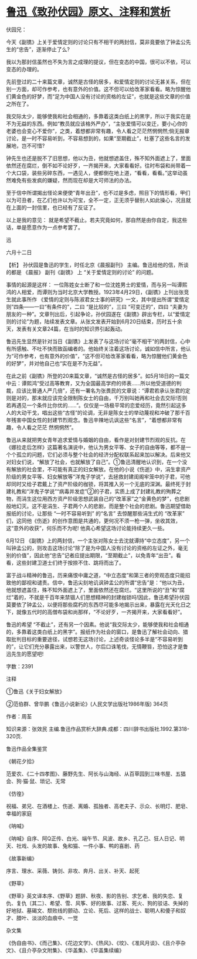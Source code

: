 # [鲁迅《致孙伏园》原文、注释和赏析](https://www.vrrw.net/wx/9444.html)

伏园兄：

今天《副镌》上关于爱情定则的讨论只有不相干的两封信，莫非竟要依了钟孟公先生的“忠告”，逐渐停止了么?

我以为那封信虽然也不失为言之成理的提议，但在变态的中国，很可以不依，可以变态的办理的。

先前登过的二十来篇文章，诚然是古怪的居多，和爱情定则的讨论无甚关系，但在别一方面，却可作参考，也有意外的价值。这不但可以给改革家看看。略为惊醒他们黄金色的好梦，而“足为中国人没有讨论的资格的左证”，也就是这些文章的价值之所在了。

我交际太少，能够使我和社会相通的，多靠着这类白纸上的黑字，所以于我实在是不为无益的东西。例如“教员就应该格外严办”，“主张爱情可以变迁，要小心你的老婆也会变心不爱你”，之类，着想都非常有趣，令人看之茫茫然惘惘然;倘无报章讨论，是一时不容易听到，不容易想到的，如果“至期截止”，杜塞了这些名言的发展地，岂不可惜?

钟先生也还是脱不了旧思想，他以为丑，他就想遮盖住，殊不知外面遮上了，里面依然还在腐烂，倒不如不论好歹，一齐揭开来，大家看看好。往时布袋和尚带着一个大口袋，装些另碎东西，一遇见人，便都倒在地上道，“看看，看看。”这举动虽然难免有些发疯的嫌疑，然而现在却是大可师法的办法。

至于信中所谓揭出怪论来便使“青年出丑”，也不过是多虑，照目下的情形看，甲们以为可丑者，在乙们也许以为可宝，全不一定，正无须乎替别人如此操心，况且就在上面的一封信里，也已经有了反证了。

以上是我的意见： 就是希望不截止。若夫究竟如何，那自然是由你自定，我这些话，单是愿意作为一点参考罢了。

迅

六月十二日



【析】 孙伏园是鲁迅的学生，时任北京《晨报副刊》 主编。鲁迅给他的信，所谈的都是 《晨报》 副刊《副镌》 上 “关于爱情定则的讨论” 的问题。

事情的起源是这样： 一位陈姓女士断了和一位沈姓男士的爱情，而与另一叫谭熙鸿的人相爱，而谭则为当时北京大学教授。1923年4月29日，《副镌》上刊出张竞生就此事所作 《爱情的定则与陈淑君女士事的研究》一文，其中提出所谓“爱情定则”四条——一曰“有条件的”，二曰 “是比较的”，三曰 “可变迁的”，四曰 “夫妻为朋友的一种”。文章刊出后，引起争论，孙伏园遂在《副镌》辟出专栏，以“爱情定则的讨论”为题，陆续发表文章。从张文发表开始到6月20日结束，历时五十余天，发表有关文章24篇，在当时的知识界引起轰动。

鲁迅先生显然是针对当日《副镌》上发表了与这场讨论“毫不相干”的两封信，心中有所感触、不吐不快而致函编者的。他始终关注着这场讨论，诚如信中所言，他认为“可作参考，也有意外的价值”，“这不但可给改革家看看，略为惊醒他们黄金色的好梦”，并对他自己也“实在是不为无益”。

在此之前《副镌》所登的20来篇文章，“诚然是古怪的居多”。如5月18日的一篇文中云：谭熙鸿“受过高等教育，又为全国最高学府的师表……所以他受道德的判裁，应该比普通人严几倍”，还有一署名为张畏民的文章说：“谭君若承认张君的定则是对的，那末就应该完全限制陈女士的自由，千万别叫她再和社会去交际!否则若再遇见一个条件比你优的……”。仅仅是一场极平常的恋爱经历，竟然引起这多人的大动干戈，唱出这些“古怪”的论调，无非是陈女士的举动蔑视和冲破了那千百年残害中国女性的封建节烈观念。鲁迅辛辣地讥讽这些“名言”，“着想都非常有趣，令人看之茫茫 然惘惘然”。

鲁迅从来就把男女青年追求爱情与婚姻的自由，看作是对封建节烈观的反抗。在《娜拉走后怎样》这篇著名演说中，他认为男女平等、女子的自由等等，都不是一个个孤立的问题，它们必须与整个社会的经济分配权联系起来加以解决。后来他又对妇女们说，“解放了社会，也就解放了自己”。①鲁迅清醒地认识到，在一个没有解放的社会里，不可能有真正的妇女解放。在他的小说《伤逝》中，涓生拿资产阶级的男女平等、妇女解放等“洋鬼子学说”，去拯救封建闺阁牢笼中的子君，可他却同时又给子君戴上了资产阶级的枷锁，将其推入另一个无底的深渊。最终死于封建礼教和“洋鬼子学说”“病毒并发症”②的子君，实质上成了封建礼教的殉葬之物，而涓生这位用西方资产阶级思想武装自己的“改革家”之“金黄色的梦”，也悲剧般地幻灭。这不是涓生、子君两个人的悲剧，而是整个社会的悲剧。鲁迅期望借助报纸的讨论，让那些 “一时不容易听到” 的“名言” 去惊醒那些涓生式的 “改革家” 们，这同他《伤逝》的创作意图是共通的，更何况不须一枪一弹，坐收其效，这“意外的收获”，何乐而不为呢! 他真心希望这场讨论能持续更久一些。

6月12日 《副镌》上的两封信，一个主张对陈女士去沈就谭持“中立态度”，另一个叫钟孟公的，则攻击这场讨论“除了是为中国人没有讨论的资格的左证之外，毫无别的价值”，因此他“忠告”记者应提出期限，“至期截止”，以免青年“出丑”。看看，这些封建卫道士们终于按捺不住、跳将而出了。

富于战斗精神的鲁迅，历来痛恨中庸之道，“中立态度”和第三者的旁观态度只能招致他的鄙视和谴责。信中，鲁迅尖刻地讥讽钟孟公的所谓“忠告”是：“他以为丑，他就想遮盖住，殊不知外面遮上了，里面依然还在腐烂。“这里所说的“丑”和“腐烂”着的，不就是千百年来禁锢人们思想精神的封建枷锁吗!因此，鲁迅希望孙伏园莫要依了钟孟公，以便将那些腐朽的东西尽可能多地揭示出来，暴露在光天化日之下，就像五代时的高僧布袋和尚那样，“不论好歹，一齐揭开来，大家看看好”。

鲁迅的希望 “不截止”，还有另一个因素。他说“我交际太少，能够使我和社会相通的，多靠着这类白纸上的黑字”。报纸作为社会的窗口，是鲁迅了解社会动向、猎取批判目标的重要途径，试想若无这场讨论，上述奇谈怪论多半是“不容易听到的”，让它们充分暴露出来，以警世人，尔后口诛笔伐，无情鞭笞，恐怕这才是鲁迅先生的愿望吧!

字数：2391

注释

①鲁迅《关于妇女解放》

②范伯群、曾华鹏《鲁迅小说新论》(人民文学出版社1986年版) 364页

作者：周荃

知识来源：张效民 主编.鲁迅作品赏析大辞典.成都：四川辞书出版社.1992.第318-320页.

鲁迅作品全集鉴赏

《朝花夕拾》

范爱农、《二十四孝图》、藤野先生、阿长与山海经、从百草园到三味书屋、五猖会、狗·猫·鼠、琐记、无常

《仿徨》

祝福、弟兄、在酒楼上、伤逝、离婚、孤独者、高老夫子、示众、长明灯、肥皂、幸福的家庭

《呐喊》

《呐喊》自序、阿Q正传、白光、端午节、风波、故乡、孔乙己、狂人日记、明天、社戏、头发的故事、兔和猫、一件小事、鸭的喜剧、药

《故事新编》

序言、理水、采薇、铸剑、非攻、奔月、出关、补天、起死

《野草》

《野草》英文译本序、《野草》题辞、秋夜、影的告别、求乞者、我的失恋、复仇、复仇〔其二〕、希望、雪、风筝、好的故事、过客、死火、狗的驳诘、失掉的好地狱、墓碣文、颓败线的颤动、立论、死后、这样的战士、聪明人和傻子和奴才、腊叶、淡淡的血痕中、一觉

杂文集

《伪自由书》、《而己集》、《花边文学》、《热风》、《坟》、《准风月谈》、《且介亭杂文》、《且介亭杂文附集》、《华盖集》、《华盖集续编》


